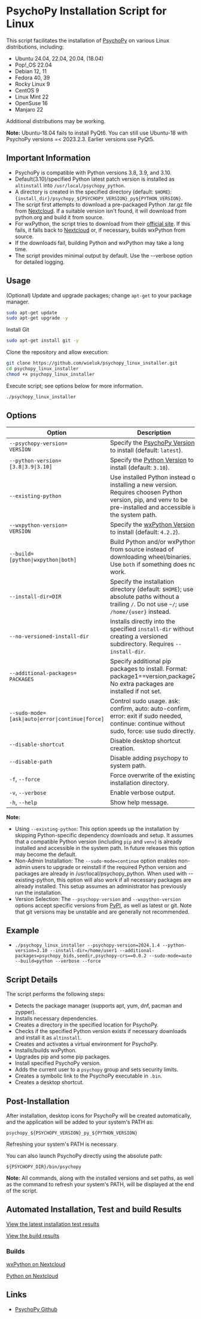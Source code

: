 # PsychoPy Installation Script for Linux

This script facilitates the installation of [PsychoPy](https://www.psychopy.org/) on various Linux distributions, including:

- Ubuntu 24.04, 22.04, 20.04, (18.04)
- Pop!_OS 22.04
- Debian 12, 11
- Fedora 40, 39
- Rocky Linux 9
- CentOS 9
- Linux Mint 22
- OpenSuse 16
- Manjaro 22

Additional distributions may be working.

**Note:**
Ubuntu-18.04 fails to install PyQt6. You can still use Ubuntu-18 with PsychoPy versions =< 2023.2.3. Earlier versions use PyQt5.

## Important Information

- PsychoPy is compatible with Python versions 3.8, 3.9, and 3.10.
- Default(3.10)/specified Python latest patch version is installed as `altinstall` into `/usr/local/psychopy_python`.
- A directory is created in the specified directory (default: `$HOME`):
  `{install_dir}/psychopy_${PSYCHOPY_VERSION}_py${PYTHON_VERSION}`.
- The script first attempts to download a pre-packaged Python .tar.gz file from [Nextcloud](https://cloud.uni-graz.at/s/o4tnQgN6gjDs3CK). If a suitable version isn't found, it will download from python.org and build it from source.
- For wxPython, the script tries to download from their [official site](https://extras.wxpython.org/wxPython4/extras/linux/gtk3/). If this fails, it falls back to [Nextcloud](https://cloud.uni-graz.at/s/YtX33kbasHMZdgs) or, if necessary, builds wxPython from source.
- If the downloads fail, building Python and wxPython may take a long time.
- The script provides minimal output by default. Use the --verbose option for detailed logging.

## Usage

(Optional) Update and upgrade packages; change `apt-get` to your package manager.

```bash
sudo apt-get update
sudo apt-get upgrade -y
```

Install Git

```bash
sudo apt-get install git -y
```

Clone the repository and allow execution:

```bash
git clone https://github.com/wieluk/psychopy_linux_installer.git
cd psychopy_linux_installer
chmod +x psychopy_linux_installer
```

Execute script; see options below for more information.

```bash
./psychopy_linux_installer
```

## Options

| Option | Description |
|--------|-------------|
| `--psychopy-version=`<br>`VERSION` | Specify the [PsychoPy Version](https://pypi.org/project/psychopy/#history) to install (default: `latest`). |
| `--python-version=`<br>`[3.8\|3.9\|3.10]` | Specify the [Python Version](https://www.python.org/ftp/python) to install (default: `3.10`). |
| `--existing-python` | Use installed Python instead of installing a new version. Requires choosen Python version, pip, and venv to be pre-installed and accessible in the system path. |
| `--wxpython-version=`<br>`VERSION` | Specify the [wxPython Version](https://pypi.org/project/wxPython/#history) to install (default: `4.2.2`). |
| `--build=`<br>`[python\|wxpython\|both]` | Build Python and/or wxPython from source instead of downloading wheel/binaries. Use `both` if something does not work. |
| `--install-dir=DIR` | Specify the installation directory (default: `$HOME`); use absolute paths without a trailing `/`. Do not use `~/`; use `/home/{user}` instead. |
| `--no-versioned-install-dir` | Installs directly into the specified `install-dir` without creating a versioned subdirectory. Requires `--install-dir`. |
| `--additional-packages=`<br>`PACKAGES` | Specify additional pip packages to install. Format: package1==version,package2. No extra packages are installed if not set. |
| `--sudo-mode=`<br>`[ask\|auto\|error\|continue\|force]` | Control sudo usage. ask: confirm, auto: auto-confirm, error: exit if sudo needed, continue: continue without sudo, force: use sudo directly. |
| `--disable-shortcut` | Disable desktop shortcut creation. |
| `--disable-path` | Disable adding psychopy to system path. |
| `-f`, `--force` | Force overwrite of the existing installation directory. |
| `-v`, `--verbose` | Enable verbose output. |
| `-h`, `--help` | Show help message. |

**Note:**

- Using `--existing-python`: This option speeds up the installation by skipping Python-specific dependency downloads and setup. It assumes that a compatible Python version (including `pip` and `venv`) is already installed and accessible in the system path. In future releases this option may become the default.
- Non-Admin Installation: The `--sudo-mode=continue` option enables non-admin users to upgrade or reinstall if the required Python version and packages are already in /usr/local/psychopy_python. When used with --existing-python, this option will also work if all necessary packages are already installed. This setup assumes an administrator has previously run the installation.
- Version Selection: The `--psychopy-version` and `--wxpython-version` options accept specific versions from [PyPI](https://pypi.org), as well as latest or git. Note that git versions may be unstable and are generally not recommended.

## Example

- `./psychopy_linux_installer --psychopy-version=2024.1.4 --python-version=3.10 --install-dir=/home/user1 --additional-packages=psychopy_bids,seedir,psychopy-crs==0.0.2 --sudo-mode=auto --build=python --verbose --force`

## Script Details

The script performs the following steps:

- Detects the package manager (supports apt, yum, dnf, pacman and zypper).
- Installs necessary dependencies.
- Creates a directory in the specified location for PsychoPy.
- Checks if the specified Python version exists if necessary downloads and install it as `altinstall`.
- Creates and activates a virtual environment for PsychoPy.
- Installs/builds wxPython.
- Upgrades pip and some pip packages.
- Install specified PsychoPy version.
- Adds the current user to a `psychopy` group and sets security limits.
- Creates a symbolic link to the PsychoPy executable in `.bin`.
- Creates a desktop shortcut.

## Post-Installation

After installation, desktop icons for PsychoPy will be created automatically, and the application will be added to your system's PATH as:

`psychopy_${PSYCHOPY_VERSION}_py_${PYTHON_VERSION}`

Refreshing your system's PATH is necessary.

You can also launch PsychoPy directly using the absolute path:

`${PSYCHOPY_DIR}/bin/psychopy`

**Note:**
All commands, along with the installed versions and set paths, as well as the command to refresh your system's PATH, will be displayed at the end of the script.

## Automated Installation, Test and build Results

[View the latest installation test results](https://github.com/wieluk/psychopy_linux_installer/blob/main/.github/installation_results.md)

[View the build results](https://github.com/wieluk/psychopy_linux_installer/blob/main/.github/build_results.md)

### Builds

[wxPython on Nextcloud](https://cloud.uni-graz.at/s/YtX33kbasHMZdgs)

[Python on Nextcloud](https://cloud.uni-graz.at/s/o4tnQgN6gjDs3CK)

## Links

- [PsychoPy Github](https://github.com/psychopy/psychopy)
